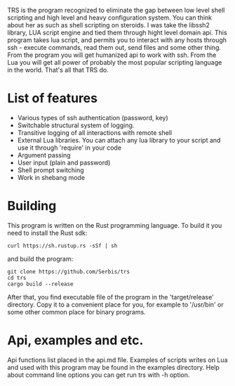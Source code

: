 TRS is the program recognized to eliminate the gap between low level shell scripting and high level and heavy configuration system. You can think about her as such as shell scripting on steroids. I was take the libssh2 library, LUA script engine and tied them through hight level domain api. This program takes lua script, and permits you to interact with any hosts through ssh -  execute commands, read them out, send files and some other thing. From the program you will get humanized api to work with ssh. From the Lua you will get all power of probably the most popular scripting language in the world. That's all that TRS do.

# List of features

* Various types of ssh authentication (password, key)
* Switchable structural system of logging.
* Transitive logging of all interactions with remote shell
* External Lua libraries. You can attach any lua library to your script and use it through 'require' in your code
* Argument passing
* User input (plain and password)
* Shell prompt switching
* Work in shebang mode

# Building

This program is written on the Rust programming language. To build it you need to install the Rust sdk:

```
curl https://sh.rustup.rs -sSf | sh
```

and build the program:

```
git clone https://github.com/Serbis/trs
cd trs
cargo build --release
```
After that, you find executable file of the program in the 'target/release' directory. Copy it to a convenient place for you, for example to '/usr/bin' or some other common place for binary programs.

# Api, examples and etc.

Api functions list placed in the api.md file. Examples of scripts writes on Lua and used with this program may be found in the examples directory. Help about command line options you can get run trs with -h option.